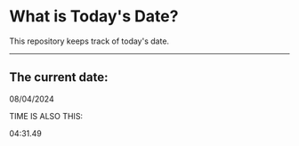 # What is Today's Date?
This repository keeps track of today's date.
* * *
 
## The current date:  
 08/04/2024 
  
  
 TIME IS ALSO THIS: 
  
 04:31.49 
  
  
